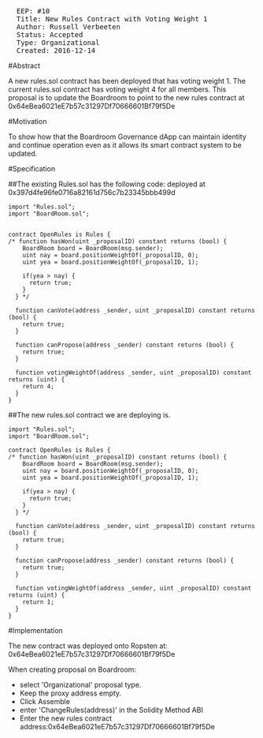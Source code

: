 <pre>
  EEP: #10
  Title: New Rules Contract with Voting Weight 1
  Author: Russell Verbeeten
  Status: Accepted
  Type: Organizational
  Created: 2016-12-14
</pre>

#Abstract

A new rules.sol contract has been deployed that has voting weight 1.
The current rules.sol contract has voting weight 4 for all members.
This proposal is to update the Boardroom to point to the new rules contract at 0x64eBea6021eE7b57c31297Df70666601Bf79f5De

#Motivation

To show how that the Boardroom Governance dApp can maintain identity and continue operation even as it allows its smart contract system to be updated.

#Specification

##The existing Rules.sol has the following code:
deployed at 0x397d4fe96fe0716a82161d756c7b23345bbb499d 
```
import "Rules.sol";
import "BoardRoom.sol";


contract OpenRules is Rules {
/* function hasWon(uint _proposalID) constant returns (bool) {
    BoardRoom board = BoardRoom(msg.sender);
    uint nay = board.positionWeightOf(_proposalID, 0);
    uint yea = board.positionWeightOf(_proposalID, 1);

    if(yea > nay) {
      return true;
    }
  } */

  function canVote(address _sender, uint _proposalID) constant returns (bool) {
    return true;
  }

  function canPropose(address _sender) constant returns (bool) {
    return true;
  }

  function votingWeightOf(address _sender, uint _proposalID) constant returns (uint) {
    return 4;
  }
}
```
##The new rules.sol contract we are deploying is.
```
import "Rules.sol";
import "BoardRoom.sol";

contract OpenRules is Rules {
/* function hasWon(uint _proposalID) constant returns (bool) {
    BoardRoom board = BoardRoom(msg.sender);
    uint nay = board.positionWeightOf(_proposalID, 0);
    uint yea = board.positionWeightOf(_proposalID, 1);

    if(yea > nay) {
      return true;
    }
  } */

  function canVote(address _sender, uint _proposalID) constant returns (bool) {
    return true;
  }

  function canPropose(address _sender) constant returns (bool) {
    return true;
  }

  function votingWeightOf(address _sender, uint _proposalID) constant returns (uint) {
    return 1;
  }
}
```
#Implementation

The new contract was deployed onto Ropsten at: 0x64eBea6021eE7b57c31297Df70666601Bf79f5De

When creating proposal on Boardroom: 
* select 'Organizational' proposal type.
* Keep the proxy address empty.
* Click Assemble
* enter 'ChangeRules(address)' in the Solidity Method ABI
* Enter the new rules contract address:0x64eBea6021eE7b57c31297Df70666601Bf79f5De

